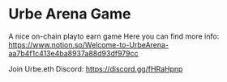 # Urbe Arena Game
A nice on-chain playto earn game
Here you can find more info: https://www.notion.so/Welcome-to-UrbeArena-aa7b4f1c413e4ba8937a88d93df979cc

Join Urbe.eth Discord: https://discord.gg/fHRaHpnp
